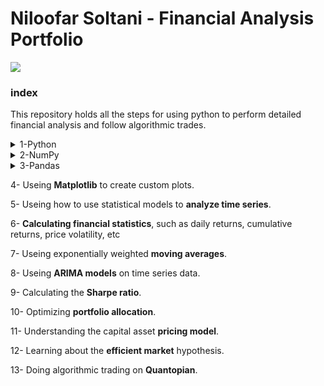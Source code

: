 


<h1 align="left">Niloofar Soltani - Financial Analysis Portfolio </h1>
<p align="left"> <img src="https://i.ytimg.com/vi/SEQbb8w7VTw/maxresdefault.jpg" /> </p>
<h3 align="left">index</h3>

<p align="left">This repository holds all the steps for using python to perform detailed financial analysis and follow algorithmic trades.</p>
<details>
  <summary>1-Python</summary>
  
<h2><a href="https://github.com/NiloofarSoltani/Financial-analysis-and-algorithmic-trading-with-python/blob/master/python_exercise.py">Basic Python Exercises</a></h2>
  
  - Calculating square root
  - Seperating different part of a string
  - Nested dictionary
  - Find and extract an specific part of a scentence
  - Check if a certain word is in the sentence
  - Counting a specific word in the sentence

</details>


<details>
  <summary>2-NumPy</summary>
  
## [Useing _NumPy_ to quickly work with numerical data](https://github.com/NiloofarSoltani/Financial-analysis-and-algorithmic-trading-with-python/blob/master/numpy_exercise.py)
### _NumPy_ Create List 
- Range
- Linspace(evenly spaced)
### _NumPy_ Create Matrix
- Reshape
### _NumPy_ Operations
### _NumPy_ Indexing and Selection
### _NumPy_ Conditional selection
### _NumPy_ Exercise
</details>


<details>
  <summary>3-Pandas</summary>
## [Useing _Pandas_ to analyze and visualize data](https://github.com/NiloofarSoltani/Financial-analysis-and-algorithmic-trading-with-python/blob/master/pandas_exercise.ipynb)
### Pandas Creating a Series
 - list and lables
 - dictionary
 - array
### Pandas Creating DataFrames
- Selecting columns and rows
- Creating new columns
- Deleting columns
- Select one element of dataframe
- Conitional selecting 
- Indexing specification
### Pandas Data Missing
- Delet
- Fill
### Pandas Group By
### Pandas Merging ,Joining ,Concatenating DataFrames 
### Pandas Operations
- amount of unique values
- amount of each value
- method
- list of columns / rows
- sorting
- multi index out of dataframes
### PandasData Input and Output
### Pandas Exersice
</details>

4- Useing **Matplotlib** to create custom plots.

5- Useing how to use statistical models to **analyze time series**.

6- **Calculating financial statistics**, such as daily returns, cumulative returns, price volatility, etc

7- Useing exponentially weighted **moving averages**.

8- Useing **ARIMA models** on time series data.

9- Calculating the **Sharpe ratio**.

10- Optimizing **portfolio allocation**.

11- Understanding the capital asset **pricing model**.

12- Learning about the **efficient market** hypothesis.

13- Doing algorithmic trading on **Quantopian**.

  
